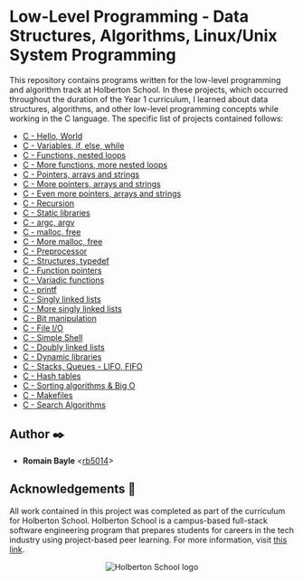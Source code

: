 # Low-Level Programming - Data Structures, Algorithms, Linux/Unix System Programming

This repository contains programs written for the low-level programming and
algorithm track at Holberton School. In these projects, which  occurred
throughout the duration of the Year 1 curriculum, I learned about data
structures, algorithms, and other low-level programming concepts while
working in the C language. The specific list of projects contained follows:

* [ C - Hello, World](./hello_world)
* [ C - Variables, if, else, while](./variables_if_else_while)
* [ C - Functions, nested loops](./functions_nested_loops)
* [ C - More functions, more nested loops](./more_functions_nested_loops)
* [ C - Pointers, arrays and strings](./pointers_arrays_strings)
* [ C - More pointers, arrays and strings](./pointers_arrays_strings)
* [ C - Even more pointers, arrays and strings](./pointers_arrays_strings)
* [ C - Recursion](./recursion)
* [ C - Static libraries](./static_libraries)
* [ C - argc, argv](./argc_argv)
* [ C - malloc, free](./malloc_free)
* [ C - More malloc, free](./more_malloc_free)
* [ C - Preprocessor](./preprocessor)
* [ C - Structures, typedef](./structures_typedef)
* [ C - Function pointers](./function_pointers)
* [ C - Variadic functions](./variadic_functions)
* [ C - printf](https://github.com/rb5014/printf/tree/main)
* [ C - Singly linked lists](./singly_linked_lists)
* [ C - More singly linked lists](./more_singly_linked_lists)
* [ C - Bit manipulation](./bit_manipulation)
* [ C - File I/O](./file_io)
* [ C - Simple Shell](https://github.com/rb5014/simple_shell/tree/main)
* [ C - Doubly linked lists](./doubly_linked_lists)
* [ C - Dynamic libraries](./dynamic_libraries)
* [ C - Stacks, Queues - LIFO, FIFO](https://github.com/rb5014/monty/tree/main)
* [ C - Hash tables](./hash_tables)
* [ C - Sorting algorithms & Big O](./sorting_algorithms)
* [ C - Makefiles](./makefiles)
* [ C - Search Algorithms](./search_algorithms)

## Author :black_nib:

* __Romain Bayle__ <[rb5014](https://github.com/rb5014)>

## Acknowledgements :pray:

All work contained in this project was completed as part of the curriculum for
Holberton School. Holberton School is a campus-based full-stack software
engineering program that prepares students for careers in the tech industry
using project-based peer learning. For more information, visit
[this link](https://www.holbertonschool.com/).

<p align="center">
  <img
    src="http://www.holbertonschool.com/holberton-logo.png"
    alt="Holberton School logo">
</p>

